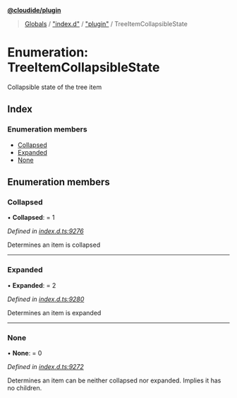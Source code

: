 **[@cloudide/plugin](../README.md)**

> [Globals](../README.md) / ["index.d"](../modules/_index_d_.md) / ["plugin"](../modules/_index_d_._plugin_.md) / TreeItemCollapsibleState

# Enumeration: TreeItemCollapsibleState

Collapsible state of the tree item

## Index

### Enumeration members

* [Collapsed](_index_d_._plugin_.treeitemcollapsiblestate.md#collapsed)
* [Expanded](_index_d_._plugin_.treeitemcollapsiblestate.md#expanded)
* [None](_index_d_._plugin_.treeitemcollapsiblestate.md#none)

## Enumeration members

### Collapsed

•  **Collapsed**:  = 1

*Defined in [index.d.ts:9276](https://github.com/shuyaqian/cloudide-plugin-api/blob/57a3a2a/index.d.ts#L9276)*

Determines an item is collapsed

___

### Expanded

•  **Expanded**:  = 2

*Defined in [index.d.ts:9280](https://github.com/shuyaqian/cloudide-plugin-api/blob/57a3a2a/index.d.ts#L9280)*

Determines an item is expanded

___

### None

•  **None**:  = 0

*Defined in [index.d.ts:9272](https://github.com/shuyaqian/cloudide-plugin-api/blob/57a3a2a/index.d.ts#L9272)*

Determines an item can be neither collapsed nor expanded. Implies it has no children.
